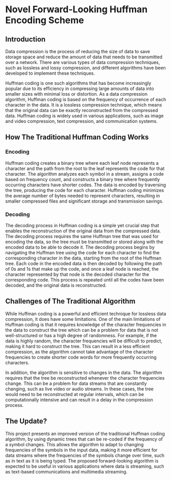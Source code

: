 # Novel Forward-Looking Huffman Encoding Scheme
## Introduction
Data compression is the process of reducing the size of data to save storage space and reduce the amount of data that needs to be transmitted over a network. There are various types of data compression techniques, such as lossless and lossy compression, and different algorithms have been developed to implement these techniques.

Huffman coding is one such algorithms that has become increasingly popular due to its efficiency in compressing large amounts of data into smaller sizes with minimal loss or distortion. As a data compression algorithm, Huffman coding is based on the frequency of occurrence of each character in the data. It is a lossless compression technique, which means that the original data can be exactly reconstructed from the compressed data. Huffman coding is widely used in various applications, such as image and video compression, text compression, and communication systems.

## How The Traditional Huffman Coding Works
### Encoding
Huffman coding creates a binary tree where each leaf node represents a character and the path from the root to the leaf represents the code for that character. The algorithm analyzes each symbol in a stream, assigns a code based on frequency count, and constructs a binary tree where frequently occurring characters have shorter codes. The data is encoded by traversing the tree, producing the code for each character. Huffman coding minimizes the average number of bytes needed to represent characters, resulting in smaller compressed files and significant storage and transmission savings.

### Decoding
The decoding process in Huffman coding is a simple yet crucial step that enables the reconstruction of the original data from the compressed data. The decoding process requires the same Huffman tree that was used for encoding the data, so the tree must be transmitted or stored along with the encoded data to be able to decode it. The decoding process begins by navigating the Huffman tree using the code for each character to find the corresponding character in the data, starting from the root of the Huffman tree. Each code in the encoded data is then decoded by following the path of 0s and 1s that make up the code, and once a leaf node is reached, the character represented by that node is the decoded character for the corresponding code. This process is repeated until all the codes have been decoded, and the original data is reconstructed.

## Challenges of The Traditional Algorithm
While Huffman coding is a powerful and efficient technique for lossless data compression, it does have some limitations. One of the main limitations of Huffman coding is that it requires knowledge of the character frequencies in the data to construct the tree which can be a problem for data that is not well-structured or has a high degree of randomness. For example, if the data is highly random, the character frequencies will be difficult to predict, making it hard to construct the tree. This can result in a less efficient compression, as the algorithm cannot take advantage of the character frequencies to create shorter code words for more frequently occurring characters. 

In addition, the algorithm is sensitive to changes in the data. The algorithm requires that the tree be reconstructed whenever the character frequencies change. This can be a problem for data streams that are constantly changing, such as live video or audio streams. In these cases, the tree would need to be reconstructed at regular intervals, which can be computationally intensive and can result in a delay in the compression process.

## The Update?
This project presents an improved version of the traditional Huffman coding algorithm, by using dynamic trees that can be re-coded if the frequency of a symbol changes. This allows the algorithm to adapt to changing frequencies of the symbols in the input data, making it more efficient for data streams where the frequencies of the symbols change over time, such as in text as it is being typed. The proposed forward-looking algorithm is expected to be useful in various applications where data is streaming, such as text-based communications and multimedia streaming.